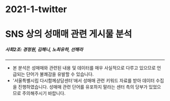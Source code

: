 # 2021-1-twitter
SNS 상의 성매매 관련 게시물 분석
===================
##### 사회2조: 경정원, 김해니, 노최유하, 선해라
-------------

* 본 분석은 성매매와 관련된 내용 및 데이터를 매우 사실적으로 다루고 있으므로 언급되는 단어가 불쾌감을 유발할 수 있습니다.
* '서울특별시립 다시함께상담센터'에서 성매매 관련 키워드 자료를 받아 데이터 수집을 진행하였습니다. 성매매 관련 단어를 유포하지 말라는 센터 측의 당부가 있었으므로 주의해주시기 바랍니다.
